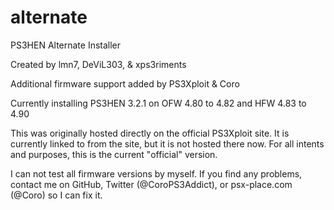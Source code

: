 # alternate
PS3HEN Alternate Installer

Created by lmn7, DeViL303, & xps3riments

Additional firmware support added by PS3Xploit & Coro

Currently installing PS3HEN 3.2.1 on OFW 4.80 to 4.82 and HFW 4.83 to 4.90

This was originally hosted directly on the official PS3Xploit site. It is currently linked to from the site, but it is not hosted there now. For all intents and purposes, this is the current "official" version.

I can not test all firmware versions by myself. If you find any problems, contact me on GitHub, Twitter (@CoroPS3Addict), or psx-place.com (@Coro) so I can fix it.